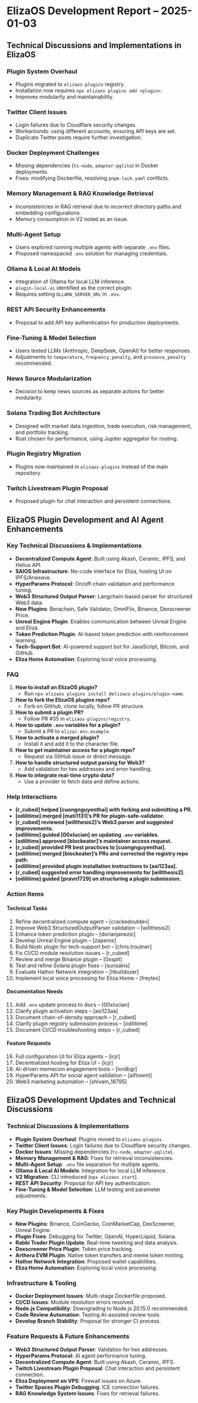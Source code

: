 # ElizaOS Development Report – 2025-01-03

## Technical Discussions and Implementations in ElizaOS

### Plugin System Overhaul
- Plugins migrated to `elizaos-plugins` registry.
- Installation now requires `npx elizaos plugins add <plugin>`.
- Improves modularity and maintainability.

### Twitter Client Issues
- Login failures due to Cloudflare security changes.
- Workarounds: using different accounts, ensuring API keys are set.
- Duplicate Twitter posts require further investigation.

### Docker Deployment Challenges
- Missing dependencies (`ts-node`, `adapter-pglite`) in Docker deployments.
- Fixes: modifying Dockerfile, resolving `pnpm-lock.yaml` conflicts.

### Memory Management & RAG Knowledge Retrieval
- Inconsistencies in RAG retrieval due to incorrect directory paths and embedding configurations.
- Memory consumption in V2 noted as an issue.

### Multi-Agent Setup
- Users explored running multiple agents with separate `.env` files.
- Proposed namespaced `.env` solution for managing credentials.

### Ollama & Local AI Models
- Integration of Ollama for local LLM inference.
- `plugin-local-ai` identified as the correct plugin.
- Requires setting `OLLAMA_SERVER_URL` in `.env`.

### REST API Security Enhancements
- Proposal to add API key authentication for production deployments.

### Fine-Tuning & Model Selection
- Users tested LLMs (Anthropic, DeepSeek, OpenAI) for better responses.
- Adjustments to `temperature`, `frequency_penalty`, and `presence_penalty` recommended.

### News Source Modularization
- Decision to keep news sources as separate actions for better modularity.

### Solana Trading Bot Architecture
- Designed with market data ingestion, trade execution, risk management, and portfolio tracking.
- Rust chosen for performance, using Jupiter aggregator for routing.

### Plugin Registry Migration
- Plugins now maintained in `elizaos-plugins` instead of the main repository.

### Twitch Livestream Plugin Proposal
- Proposed plugin for chat interaction and persistent connections.

## ElizaOS Plugin Development and AI Agent Enhancements

### Key Technical Discussions & Implementations
- **Decentralized Compute Agent**: Built using Akash, Ceramic, IPFS, and Helius API.
- **SAIOS Infrastructure**: No-code interface for Eliza, hosting UI on IPFS/Arweave.
- **HyperParams Protocol**: On/off-chain validation and performance tuning.
- **Web3 Structured Output Parser**: Langchain-based parser for structured Web3 data.
- **New Plugins**: Berachain, Safe Validator, OmniFlix, Binance, Dexscreener Price.
- **Unreal Engine Plugin**: Enables communication between Unreal Engine and Eliza.
- **Token Prediction Plugin**: AI-based token prediction with reinforcement learning.
- **Tech-Support Bot**: AI-powered support bot for JavaScript, Bitcoin, and GitHub.
- **Eliza Home Automation**: Exploring local voice processing.

### FAQ
1. **How to install an ElizaOS plugin?**  
   - Run `npx elizaos plugins install @elizaos-plugins/plugin-name`.
2. **How to fork the ElizaOS plugins repo?**  
   - Fork on GitHub, clone locally, follow PR structure.
3. **How to submit a plugin PR?**  
   - Follow PR #35 in `elizaos-plugins/registry`.
4. **How to update `.env` variables for a plugin?**  
   - Submit a PR to `eliza/.env.example`.
5. **How to activate a merged plugin?**  
   - Install it and add it to the character file.
6. **How to get maintainer access for a plugin repo?**  
   - Request via GitHub issue or direct message.
7. **How to handle structured output parsing for Web3?**  
   - Add validation for hex addresses and error handling.
8. **How to integrate real-time crypto data?**  
   - Use a provider to fetch data and define actions.

### Help Interactions
- **[r_cubed] helped [cuongnguyenthai] with forking and submitting a PR.**
- **[odilitime] merged [mati1131]’s PR for plugin-safe-validator.**
- **[r_cubed] reviewed [willthesis2]’s Web3 parser and suggested improvements.**
- **[odilitime] guided [00xlucian] on updating `.env` variables.**
- **[odilitime] approved [blockeater]’s maintainer access request.**
- **[r_cubed] provided PR best practices to [cuongnguyenthai].**
- **[odilitime] merged [blockeater]’s PRs and corrected the registry repo path.**
- **[odilitime] provided plugin installation instructions to [asi123aa].**
- **[r_cubed] suggested error handling improvements for [willthesis2].**
- **[odilitime] guided [pravn1729] on structuring a plugin submission.**

### Action Items
#### **Technical Tasks**
1. Refine decentralized compute agent – [crackedoutdev]  
2. Improve Web3 StructuredOutputParser validation – [willthesis2]  
3. Enhance token prediction plugin – [dorianjanezic]  
4. Develop Unreal Engine plugin – [zaperox]  
5. Build Nostr plugin for tech-support bot – [chris.troutner]  
6. Fix CI/CD module resolution issues – [r_cubed]  
7. Review and merge Binance plugin – [0xspit]  
8. Test and refine Solana plugin fixes – [sunsakis]  
9. Evaluate Hathor Network integration – [hbulldozer]  
10. Implement local voice processing for Eliza Home – [freytes]  

#### **Documentation Needs**
11. Add `.env` update process to docs – [00xlucian]  
12. Clarify plugin activation steps – [asi123aa]  
13. Document chain-of-density approach – [r_cubed]  
14. Clarify plugin registry submission process – [odilitime]  
15. Document CI/CD troubleshooting steps – [r_cubed]  

#### **Feature Requests**
16. Full configuration UI for Eliza agents – [icjr]  
17. Decentralized hosting for Eliza UI – [icjr]  
18. AI-driven memecoin engagement tools – [lordbgr]  
19. HyperParams API for social agent validation – [aiflowml]  
20. Web3 marketing automation – [shivam_18795]  

## ElizaOS Development Updates and Technical Discussions

### Technical Discussions & Implementations
- **Plugin System Overhaul**: Plugins moved to `elizaos-plugins`.
- **Twitter Client Issues**: Login failures due to Cloudflare security changes.
- **Docker Issues**: Missing dependencies (`ts-node`, `adapter-pglite`).
- **Memory Management & RAG**: Fixes for retrieval inconsistencies.
- **Multi-Agent Setup**: `.env` file separation for multiple agents.
- **Ollama & Local AI Models**: Integration for local LLM inference.
- **V2 Migration**: CLI introduced (`npx elizaos start`).
- **REST API Security**: Proposal for API key authentication.
- **Fine-Tuning & Model Selection**: LLM testing and parameter adjustments.

### Key Plugin Developments & Fixes
- **New Plugins**: Binance, CoinGecko, CoinMarketCap, DexScreener, Unreal Engine.
- **Plugin Fixes**: Debugging for Twitter, OpenAI, HyperLiquid, Solana.
- **Rabbi Trader Plugin Update**: Real-time tweeting and data analysis.
- **Dexscreener Price Plugin**: Token price tracking.
- **Arthera EVM Plugin**: Native token transfers and meme token minting.
- **Hathor Network Integration**: Proposed wallet capabilities.
- **Eliza Home Automation**: Exploring local voice processing.

### Infrastructure & Tooling
- **Docker Deployment Issues**: Multi-stage Dockerfile proposed.
- **CI/CD Issues**: Module resolution errors resolved.
- **Node.js Compatibility**: Downgrading to Node.js 20.15.0 recommended.
- **Code Review Automation**: Testing AI-assisted review tools.
- **Develop Branch Stability**: Proposal for stronger CI process.

### Feature Requests & Future Enhancements
- **Web3 Structured Output Parser**: Validation for hex addresses.
- **HyperParams Protocol**: AI agent performance tuning.
- **Decentralized Compute Agent**: Built using Akash, Ceramic, IPFS.
- **Twitch Livestream Plugin Proposal**: Chat interaction and persistent connection.
- **Eliza Deployment on VPS**: Firewall issues on Azure.
- **Twitter Spaces Plugin Debugging**: ICE connection failures.
- **RAG Knowledge System Issues**: Fixes for retrieval failures.
